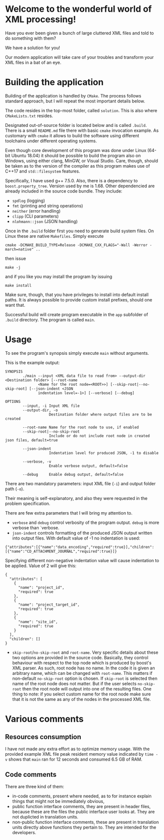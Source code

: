 # Welcome to the wonderful world of XML processing!

Have you ever been given a bunch of large cluttered XML files and told to do something with them?

We have a solution for you!

Our modern application will take care of your troubles and transform
your XML files in a bat of an eye.


# Building the application

Building of the application is handled by `CMake`. The process follows
standard approach, but I will repeat the most important details below.

The code resides in the top-most folder, called `solution`. This is 
also where `CMakeLists.txt` resides.

Designated out-of-source folder is located below and is called `.build`.
There is a small `README.md` file there with basic `cmake` invocation
example.
As customary with `cmake` it allows to build the software using different
toolchains under different operating systems.

Even though core development of this program was done under Linux
(64-bit Ubuntu 18.04) it should be possible to build the program
also on Windows, using either clang, MinGW, or Visual Studio.
Care, though, should be taken as to the version of the compiler
as this program makes use of C++17 and `std::filesystem` features.

Specifically, I have used g++ 7.5.0.
Also, there is a dependency to `boost.property_tree`. Version used by me is 1.68.
Other dependencied are already included in the source code bundle.
They include:

* `spdlog` (logging)
* `fmt` (printing and string operations)
* `neither` (error handling)
* `clipp` (CLI parameters)
* `nlohmann::json` (JSON handling)

Once in the `.build` folder first you need to generate build system files.
On Linux these are native `Makefiles`.
Simply execute

`cmake -DCMAKE_BUILD_TYPE=Release -DCMAKE_CXX_FLAGS="-Wall -Werror -march=native" ..`

then issue

`make -j`

and if you like you may install the program by issuing

`make install`

Make sure, though, that you have privileges to install into default install paths. It is always possible to provide custom install prefixes, should one want that.

Successful build will create program executable in the `app` subfolder of `.build` directory. The program is called `main`.

# Usage

To see the program's synopsis simply execute `main` without arguments.

This is the example output:

```
SYNOPSIS
        ./main --input <XML data file to read from> --output-dir <Destination folder> [--root-name
               <Name for the root node=<ROOT>>] [--skip-root|--no-skip-root] [--json-indent <JSON
               indentation level=-1>] [--verbose] [--debug]

OPTIONS
        --input, -i Input XML file
        --output-dir, -o
                    Destination folder where output files are to be created

        --root-name Name for the root node to use, if enabled
        --skip-root|--no-skip-root
                    Include or do not include root node in created json files, default=true

        --json-indent
                    Indentation level for produced JSON, -1 to disable

        --verbose, -v
                    Enable verbose output, default=false

        --debug     Enable debug output, default=false
```

There are two mandatory parameters: input XML file (`-i`) and output folder path (`-o`).

Their meaning is self-explanatory, and also they were requested in the problem specification.

There are few extra parameters that I will bring my attention to.

* `verbose` and `debug` control verbosity of the program output. `debug` is more verbose than `verbose.
* `json-indent` controls formatting of the produced JSON output written into output files. With default value of -1 no indentation is
used:

```
{"attributes":[{"name":"data_encoding","required":true}],"children":[{"name":"CD_ATTACHMENT_JOURNAL","required":true}]}
```

Specifying different non-negative indentation value will cause indentation to be applied. Value of 2 will give this:

```
{
  "attributes": [
    {
      "name": "project_id",
      "required": true
    },
    {
      "name": "project_target_id",
      "required": true
    },
    {
      "name": "site_id",
      "required": true
    }
  ],
  "children": []
}

```
* `skip-root`/`no-skip-root` and `root-name`. Very specific details about these two
options are provided in the source code. Basically, they control behaviour with respect to the top node which is produced by boost's
XML parser. As such, root node has no name. In the code it is given
an arbitrary name, which can be changed with `root-name`. This matters
if non-default `no-skip-root` option is chosen. If `skip-root` is selected then name of the root node does not matter. But if the
user selects `no-skip-root` then the root node will output into one
of the resulting files.
One thing to note: if you select custom name for the root node make
sure that it is not the same as any of the nodes in the processed
XML file.

# Various comments

## Resources consumption
I have not made any extra effort as to optimize memory usage.
With the provided example XML file peak resident memory value
indicated by `time -v` shows that `main` ran for 12 seconds and consumed 6.5 GB of RAM.

## Code comments
There are three kind of them:

* in-code comments, present where needed, as to for instance explain things that might not be immediately obvious,
* public function interface comments, they are present in header files, because these are the files the public interface user looks at. They are not duplicted in translation units.
* non-public function interface comments, these are present in
translation units directly above functions they pertain to. They are intended for the developers.
